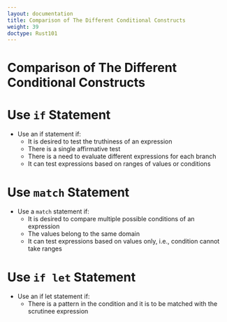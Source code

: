 ```yaml
---
layout: documentation
title: Comparison of The Different Conditional Constructs
weight: 39
doctype: Rust101
---
```


# Comparison of The Different Conditional Constructs

# Use `if` Statement 

- Use an if statement if:
  - It is desired to test the truthiness of an expression
  - There is a single affirmative test
  - There is a need to evaluate different expressions for each branch
  - It can test expressions based on ranges of values or conditions
  
# Use `match` Statement 

- Use a `match` statement if:
   -  It is desired to compare multiple possible conditions of an expression
   -  The values belong to the same domain
   -  It can test expressions based on values only, i.e., condition cannot take ranges
   
# Use `if let` Statement 
- Use an if let statement if:
  - There is a pattern in the condition and it is to be matched with the scrutinee expression

